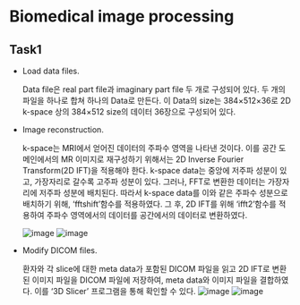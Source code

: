 # Biomedical image processing
## Task1
- Load data files.
  
  Data file은 real part file과 imaginary part file 두 개로 구성되어 있다. 두 개의 파일을 하나로 합쳐 하나의 Data로 만든다. 이 Data의 size는 384×512×36로 2D k-space 상의 384×512 size의 데이터 36장으로 구성되어 있다.

- Image reconstruction.

  k-space는 MRI에서 얻어진 데이터의 주파수 영역을 나타낸 것이다. 이를 공간 도메인에서의 MR 이미지로 재구성하기 위해서는 2D Inverse Fourier Transform(2D IFT)을 적용해야 한다.     k-space data는 중앙에 저주파 성분이 있고, 가장자리로 갈수록 고주파 성분이 있다. 그러나, FFT로 변환한 데이터는 가장자리에 저주파 성분에 배치된다. 따라서 k-space data를 이와 같은 주파수 성분으로 배치하기 위해, ‘fftshift’함수를 적용하였다. 그 후, 2D IFT를 위해 ‘ifft2’함수를 적용하여 주파수 영역에서의 데이터를 공간에서의 데이터로 변환하였다.
  
  ![image](https://github.com/user-attachments/assets/400d9767-a804-4319-b159-80b2ae39ade8)
![image](https://github.com/user-attachments/assets/8297941b-5313-4b3a-ab76-402e9f02790e)

- Modify DICOM files.

  환자와 각 slice에 대한 meta data가 포함된 DICOM 파일을 읽고 2D IFT로 변환된 이미지 파일을 DICOM 파일에 저장하여, meta data와 이미지 파일을 결합하였다. 이를 ‘3D Slicer’ 프로그램을 통해 확인할 수 있다.
![image](https://github.com/user-attachments/assets/80a296eb-032d-4c8b-bb83-f9dbf5a9a585)
![image](https://github.com/user-attachments/assets/6aee4870-39ce-4791-87ff-42b48aa8e55e)


